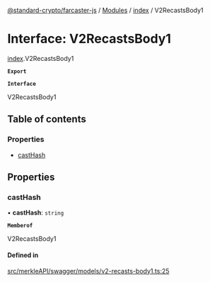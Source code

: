 [@standard-crypto/farcaster-js](../README.md) / [Modules](../modules.md) / [index](../modules/index.md) / V2RecastsBody1

# Interface: V2RecastsBody1

[index](../modules/index.md).V2RecastsBody1

**`Export`**

**`Interface`**

V2RecastsBody1

## Table of contents

### Properties

- [castHash](index.V2RecastsBody1.md#casthash)

## Properties

### castHash

• **castHash**: `string`

**`Memberof`**

V2RecastsBody1

#### Defined in

[src/merkleAPI/swagger/models/v2-recasts-body1.ts:25](https://github.com/standard-crypto/farcaster-js/blob/main/src/merkleAPI/swagger/models/v2-recasts-body1.ts#L25)
